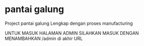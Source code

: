 # pantai galung
Project pantai galung Lengkap dengan proses manufacturing

UNTUK MASUK HALAMAN ADMIN SILAHKAN MASUK DENGAN MENAMBAHKAN /admin di akhir URL
